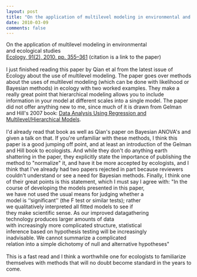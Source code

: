 ```yaml
---
layout: post
title: "On the application of multilevel modeling in environmental and ecological studies"
date: 2010-03-09
comments: false
---
```


<div class='post'>
On the application of multilevel modeling in environmental<br />and ecological studies<br /><a href="http://docs.google.com/fileview?id=0B_M0mgmVJAKUNmQ2ODNjMWItNGE0OC00NjZkLTk0ZDctMTcyNjYyZjQyYTA1&hl=en">Ecology, 91(2), 2010, pp. 355–361</a> (citation is a link to the paper)<br /><br />I just finished reading this paper by Qian et al from the latest issue of Ecology about the use of multilevel modeling.  The paper goes over methods about the uses of multilevel modeling (which can be done with likelihood or Bayesian methods) in ecology with two worked examples.  They make a really great point that hierarchical modeling allows you to include information in your model at different scales into a single model.  The paper did not offer anything new to me, since much of it is drawn from Gelman and Hill's 2007 book: <a href="http://www.stat.columbia.edu/~gelman/arm/">Data Analysis Using Regression and Multilevel/Hierarchical Models</a>.  <br /><br />I'd already read that book as well as Qian's paper on Bayesian ANOVA's and given a talk on that.  If you're unfamiliar with these methods, I think this paper is a good jumping off point, and at least an introduction of the Gelman and Hill book to ecologists. And while they don't do anything earth shattering in the paper, they explicitly state the importance of publishing the method to "normalize" it, and have it be more accepted by ecologists, and I think that I've already had two papers rejected in part because reviewers couldn't understand or see a need for Bayesian methods.  Finally, I think one of their great points is this statement, which I must say I agree with: "In the<br />course of developing the models presented in this paper,<br />we have not used the usual means for judging whether a<br />model is ‘‘significant’’ (the F test or similar tests); rather<br />we qualitatively interpreted all fitted models to see if<br />they make scientific sense. As our improved datagathering<br />technology produces larger amounts of data<br />with increasingly more complicated structure, statistical<br />inference based on hypothesis testing will be increasingly<br />inadvisable. We cannot summarize a complicated<br />relation into a simple dichotomy of null and alternative hypotheses"<br /><br />This is a fast read and I think a worthwhile one for ecologists to familiarize themselves with methods that will no doubt become standard in the years to come.</div>
